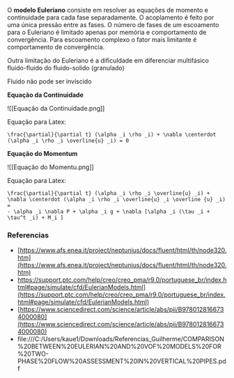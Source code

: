 O **modelo Euleriano** consiste em resolver as equações de momento e continuidade para cada fase separadamente. 
O acoplamento é feito por uma única pressão entre as fases.
O número de fases de um escoamento para o Euleriano é limitado apenas por memória e comportamento de convergência. 
Para escoamento complexo o fator mais limitante é comportamento de convergência.

Outra limitação do Euleriano é a dificuldade em diferenciar multifásico fluido-fluido do fluido-solido (granulado)

Fluido não pode ser invíscido

**Equação da Continuidade**

![[Equação da Continuidade.png]]

 Equação para Latex:
 
````
\frac{\partial}{\partial t} (\alpha _i \rho _i) + \nabla \centerdot (\alpha _i \rho _i \overline{u} _i) = 0
````

 **Equação do Momentum**

![[Equação do Momentu.png]]

Equação para Latex:
````
\frac{\partial}{\partial t} (\alpha _i \rho _i \overline{u} _i) + \nabla \centerdot (\alpha _i \rho _i \overline{u} _i \overline {u} _i) =
- \alpha _i \nabla P + \alpha _i g + \nabla [\alpha _i (\tau _i + \tau^t _i) + M_i ]
````

### Referencias
- [https://www.afs.enea.it/project/neptunius/docs/fluent/html/th/node320.htm](https://www.afs.enea.it/project/neptunius/docs/fluent/html/th/node320.htm)
- https://support.ptc.com/help/creo/creo_pma/r9.0/portuguese_br/index.html#page/simulate/cfd/EulerianModels.html](https://support.ptc.com/help/creo/creo_pma/r9.0/portuguese_br/index.html#page/simulate/cfd/EulerianModels.html)
- [https://www.sciencedirect.com/science/article/abs/pii/B9780128166734000080](https://www.sciencedirect.com/science/article/abs/pii/B9780128166734000080)
- file:///C:/Users/kaue1/Downloads/Referencias_Guilherme/COMPARISON%20BETWEEN%20EULERIAN%20AND%20VOF%20MODELS%20FOR%20TWO-PHASE%20FLOW%20ASSESSMENT%20IN%20VERTICAL%20PIPES.pdf
